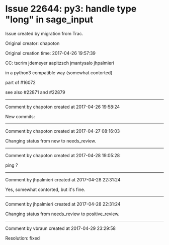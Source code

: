 # Issue 22644: py3: handle type "long" in sage_input

Issue created by migration from Trac.

Original creator: chapoton

Original creation time: 2017-04-26 19:57:39

CC:  tscrim jdemeyer aapitzsch jmantysalo jhpalmieri

in a python3 compatible way (somewhat contorted)

part of #16072

see also #22871 and #22879


---

Comment by chapoton created at 2017-04-26 19:58:24

New commits:


---

Comment by chapoton created at 2017-04-27 08:16:03

Changing status from new to needs_review.


---

Comment by chapoton created at 2017-04-28 19:05:28

ping ?


---

Comment by jhpalmieri created at 2017-04-28 22:31:24

Yes, somewhat contorted, but it's fine.


---

Comment by jhpalmieri created at 2017-04-28 22:31:24

Changing status from needs_review to positive_review.


---

Comment by vbraun created at 2017-04-29 23:29:58

Resolution: fixed
